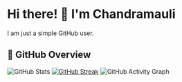 # Hi there! 👋 I'm Chandramauli  

I am just a simple GitHub user. 

## 🚀 GitHub Overview

![GitHub Stats](https://github-readme-stats.vercel.app/api?username=Chandramauli-Arm64&show_icons=true&theme=tokyonight)
[![GitHub Streak](https://streak-stats.demolab.com?user=Chandramauli-Arm64&theme=tokyonight&hide_border=true&background=000000)](https://git.io/streak-stats)
![GitHub Activity Graph](https://github-readme-activity-graph.vercel.app/graph?username=Chandramauli-Arm64&theme=tokyo-night)
